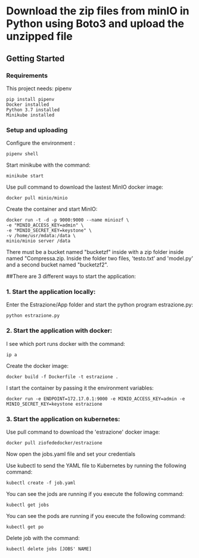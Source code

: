 # Download the zip files from minIO in Python using Boto3 and upload the unzipped file

## Getting Started

### Requirements

This project needs:
pipenv
```
pip install pipenv
Docker installed
Python 3.7 installed
Minikube installed
```

### Setup and uploading
Configure the environment :
```
pipenv shell
```
Start minikube with the command:
```
minikube start
```

Use pull command to download the lastest MinIO docker image:
```
docker pull minio/minio
```

Create the container and start MinIO:
```
docker run -t -d -p 9000:9000 --name miniozf \
-e "MINIO_ACCESS_KEY=admin" \
-e "MINIO_SECRET_KEY=keystone" \
-v /home/usr/mdata:/data \
minio/minio server /data
```

There must be a bucket named "bucketzf" inside with a zip folder inside named "Compressa.zip. Inside the folder two files, 'testo.txt' and 'model.py' and a second bucket named "bucketzf2".

##There are 3 different ways to start the application:
### 1. Start the application locally:
Enter the Estrazione/App folder and start the python program estrazione.py:
```
python estrazione.py
```

### 2. Start the application with docker:
I see which port runs docker with the command:
```
ip a
```

Create the docker image:
```
docker build -f Dockerfile -t estrazione .
```

I start the container by passing it the environment variables:
```
docker run -e ENDPOINT=172.17.0.1:9000 -e MINIO_ACCESS_KEY=admin -e MINIO_SECRET_KEY=keystone estrazione 
```

### 3. Start the application on kubernetes:
Use pull command to download the 'estrazione' docker image:
```
docker pull ziofededocker/estrazione
```

Now open the jobs.yaml file and set your credentials

Use kubectl to send the YAML file to Kubernetes by running the following command:
```
kubectl create -f job.yaml
```
You can see the jods are running if you execute the following command:
```
kubectl get jobs
```

You can see the pods are running if you execute the following command:
```
kubectl get po
```

Delete job with the command:
```
kubectl delete jobs [JOBS' NAME]
```
